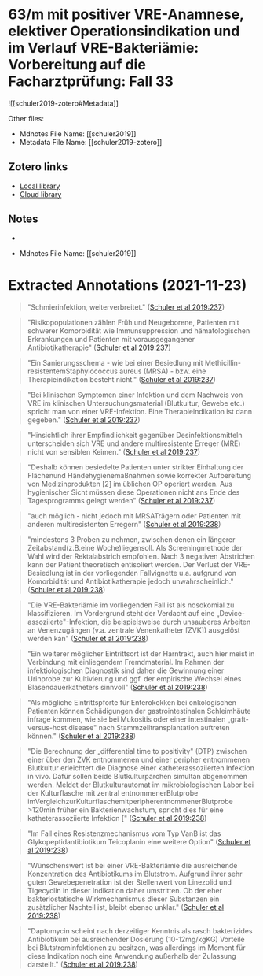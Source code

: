 # 63/m mit positiver VRE-Anamnese, elektiver Operationsindikation und im Verlauf VRE-Bakteriämie: Vorbereitung auf die Facharztprüfung: Fall 33

![[schuler2019-zotero#Metadata]]

Other files:
* Mdnotes File Name: [[schuler2019]]
* Metadata File Name: [[schuler2019-zotero]]

##  Zotero links
* [Local library](zotero://select/items/1_L3FEWVEE)
* [Cloud library](http://zotero.org/users/8692876/items/L3FEWVEE)

## Notes
- 

* Mdnotes File Name: [[schuler2019]]

# Extracted Annotations (2021-11-23)

> "Schmierinfektion, weiterverbreitet." ([Schuler et al 2019:237](zotero://open-pdf/library/items/88DYBQIS?page=2))

> "Risikopopulationen zählen Früh und Neugeborene, Patienten mit schwerer Komorbidität wie Immunsuppression und hämatologischen Erkrankungen und Patienten mit vorausgegangener Antibiotikatherapie" ([Schuler et al 2019:237](zotero://open-pdf/library/items/88DYBQIS?page=2))

> "Ein Sanierungsschema - wie bei einer Besiedlung mit Methicillin-resistentemStaphylococcus aureus (MRSA) - bzw. eine Therapieindikation besteht nicht." ([Schuler et al 2019:237](zotero://open-pdf/library/items/88DYBQIS?page=2))

> "Bei klinischen Symptomen einer Infektion und dem Nachweis von VRE im klinischen Untersuchungsmaterial (Blutkultur, Gewebe etc.) spricht man von einer VRE-Infektion. Eine Therapieindikation ist dann gegeben." ([Schuler et al 2019:237](zotero://open-pdf/library/items/88DYBQIS?page=2))

> "Hinsichtlich ihrer Empfindlichkeit gegenüber Desinfektionsmitteln unterscheiden sich VRE und andere multiresistente Erreger (MRE) nicht von sensiblen Keimen." ([Schuler et al 2019:237](zotero://open-pdf/library/items/88DYBQIS?page=2))

> "Deshalb können besiedelte Patienten unter strikter Einhaltung der Flächenund Händehygienemaßnahmen sowie korrekter Aufbereitung von Medizinprodukten [2] im üblichen OP operiert werden. Aus hygienischer Sicht müssen diese Operationen nicht ans Ende des Tagesprogramms gelegt werden" ([Schuler et al 2019:237](zotero://open-pdf/library/items/88DYBQIS?page=2))

> "auch möglich - nicht jedoch mit MRSATrägern oder Patienten mit anderen multiresistenten Erregern" ([Schuler et al 2019:238](zotero://open-pdf/library/items/88DYBQIS?page=3))

> "mindestens 3 Proben zu nehmen, zwischen denen ein längerer Zeitabstand(z.B.eine Woche)liegensoll. Als Screeningmethode der Wahl wird der Rektalabstrich empfohlen. Nach 3 negativen Abstrichen kann der Patient theoretisch entisoliert werden. Der Verlust der VRE-Besiedlung ist in der vorliegenden Fallvignette u.a. aufgrund von Komorbidität und Antibiotikatherapie jedoch unwahrscheinlich." ([Schuler et al 2019:238](zotero://open-pdf/library/items/88DYBQIS?page=3))

> "Die VRE-Bakteriämie im vorliegenden Fall ist als nosokomial zu klassifizieren. Im Vordergrund steht der Verdacht auf eine „Device-assoziierte"-Infektion, die beispielsweise durch unsauberes Arbeiten an Venenzugängen (v.a. zentrale Venenkatheter [ZVK]) ausgelöst werden kan" ([Schuler et al 2019:238](zotero://open-pdf/library/items/88DYBQIS?page=3))

> "Ein weiterer möglicher Eintrittsort ist der Harntrakt, auch hier meist in Verbindung mit einliegendem Fremdmaterial. Im Rahmen der infektiologischen Diagnostik sind daher die Gewinnung einer Urinprobe zur Kultivierung und ggf. der empirische Wechsel eines Blasendauerkatheters sinnvoll" ([Schuler et al 2019:238](zotero://open-pdf/library/items/88DYBQIS?page=3))

> "Als mögliche Eintrittspforte für Enterokokken bei onkologischen Patienten können Schädigungen der gastrointestinalen Schleimhäute infrage kommen, wie sie bei Mukositis oder einer intestinalen „graft-versus-host disease" nach Stammzelltransplantation auftreten können." ([Schuler et al 2019:238](zotero://open-pdf/library/items/88DYBQIS?page=3))

> "Die Berechnung der „differential time to positivity" (DTP) zwischen einer über den ZVK entnommenen und einer peripher entnommenen Blutkultur erleichtert die Diagnose einer katheterassoziierten Infektion in vivo. Dafür sollen beide Blutkulturpärchen simultan abgenommen werden. Meldet der Blutkulturautomat im mikrobiologischen Labor bei der Kulturflasche mit zentral entnommenerBlutprobe imVergleichzurKulturflaschemitperipherentnommenerBlutprobe >120min früher ein Bakterienwachstum, spricht dies für eine katheterassoziierte Infektion [" ([Schuler et al 2019:238](zotero://open-pdf/library/items/88DYBQIS?page=3))

> "Im Fall eines Resistenzmechanismus vom Typ VanB ist das Glykopeptidantibiotikum Teicoplanin eine weitere Option" ([Schuler et al 2019:238](zotero://open-pdf/library/items/88DYBQIS?page=3))

> "Wünschenswert ist bei einer VRE-Bakteriämie die ausreichende Konzentration des Antibiotikums im Blutstrom. Aufgrund ihrer sehr guten Gewebepenetration ist der Stellenwert von Linezolid und Tigecyclin in dieser Indikation daher umstritten. Ob der eher bakteriostatische Wirkmechanismus dieser Substanzen ein zusätzlicher Nachteil ist, bleibt ebenso unklar." ([Schuler et al 2019:238](zotero://open-pdf/library/items/88DYBQIS?page=3))

> "Daptomycin scheint nach derzeitiger Kenntnis als rasch bakterizides Antibiotikum bei ausreichender Dosierung (10-12mg/kgKG) Vorteile bei Blutstrominfektionen zu besitzen, was allerdings im Moment für diese Indikation noch eine Anwendung außerhalb der Zulassung darstellt." ([Schuler et al 2019:238](zotero://open-pdf/library/items/88DYBQIS?page=3))



